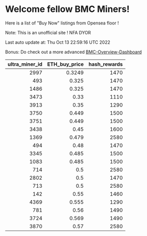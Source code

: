 # Welcome fellow BMC Miners!
Here is a list of "Buy Now" listings from Opensea floor !

Note: This is an unofficial site ! NFA DYOR

Last auto update at: Thu Oct 13 22:59:16 UTC 2022

Bonus: Do check out a more advanced [BMC-Overview-Dashboard](https://dune.com/defifunk/BMC-Overview-Dashboard)


|   ultra_miner_id |   ETH_buy_price |   hash_rewards |
|-----------------:|----------------:|---------------:|
|             2997 |          0.3249 |           1470 |
|              493 |          0.325  |           1470 |
|             1486 |          0.325  |           1470 |
|             3473 |          0.33   |           1110 |
|             3913 |          0.35   |           1290 |
|             3750 |          0.449  |           1500 |
|             3751 |          0.449  |           1500 |
|             3438 |          0.45   |           1600 |
|             1369 |          0.479  |           2580 |
|              494 |          0.48   |           1470 |
|             3345 |          0.485  |           1500 |
|             1083 |          0.485  |           1500 |
|              714 |          0.5    |           2580 |
|             2802 |          0.5    |           1470 |
|              713 |          0.5    |           2580 |
|              142 |          0.55   |           1460 |
|             4369 |          0.555  |           1290 |
|              781 |          0.56   |           1490 |
|             3724 |          0.569  |           1490 |
|             3870 |          0.57   |           2580 |